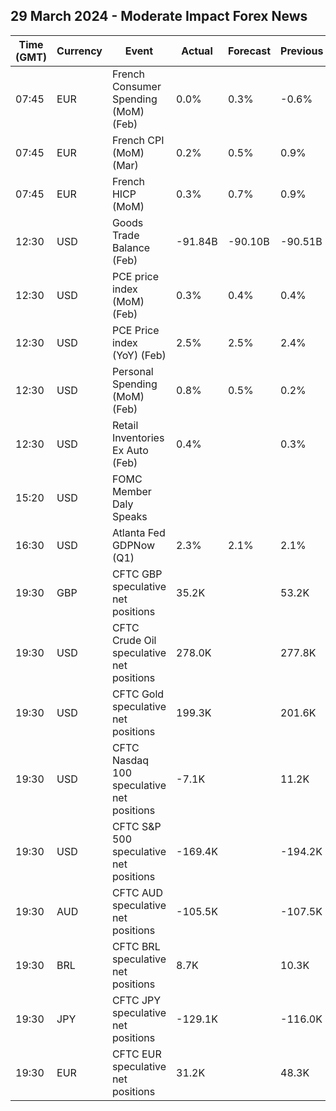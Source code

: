 ## 29 March 2024 - Moderate Impact Forex News

| Time (GMT) | Currency | Event | Actual | Forecast | Previous |
|------|----------|-------|--------|----------|----------|
| 07:45 | EUR | French Consumer Spending (MoM) (Feb) | 0.0% | 0.3% | -0.6% |
| 07:45 | EUR | French CPI (MoM) (Mar) | 0.2% | 0.5% | 0.9% |
| 07:45 | EUR | French HICP (MoM) | 0.3% | 0.7% | 0.9% |
| 12:30 | USD | Goods Trade Balance (Feb) | -91.84B | -90.10B | -90.51B |
| 12:30 | USD | PCE price index (MoM) (Feb) | 0.3% | 0.4% | 0.4% |
| 12:30 | USD | PCE Price index (YoY) (Feb) | 2.5% | 2.5% | 2.4% |
| 12:30 | USD | Personal Spending (MoM) (Feb) | 0.8% | 0.5% | 0.2% |
| 12:30 | USD | Retail Inventories Ex Auto (Feb) | 0.4% |  | 0.3% |
| 15:20 | USD | FOMC Member Daly Speaks |  |  |  |
| 16:30 | USD | Atlanta Fed GDPNow (Q1) | 2.3% | 2.1% | 2.1% |
| 19:30 | GBP | CFTC GBP speculative net positions | 35.2K |  | 53.2K |
| 19:30 | USD | CFTC Crude Oil speculative net positions | 278.0K |  | 277.8K |
| 19:30 | USD | CFTC Gold speculative net positions | 199.3K |  | 201.6K |
| 19:30 | USD | CFTC Nasdaq 100 speculative net positions | -7.1K |  | 11.2K |
| 19:30 | USD | CFTC S&P 500 speculative net positions | -169.4K |  | -194.2K |
| 19:30 | AUD | CFTC AUD speculative net positions | -105.5K |  | -107.5K |
| 19:30 | BRL | CFTC BRL speculative net positions | 8.7K |  | 10.3K |
| 19:30 | JPY | CFTC JPY speculative net positions | -129.1K |  | -116.0K |
| 19:30 | EUR | CFTC EUR speculative net positions | 31.2K |  | 48.3K |
